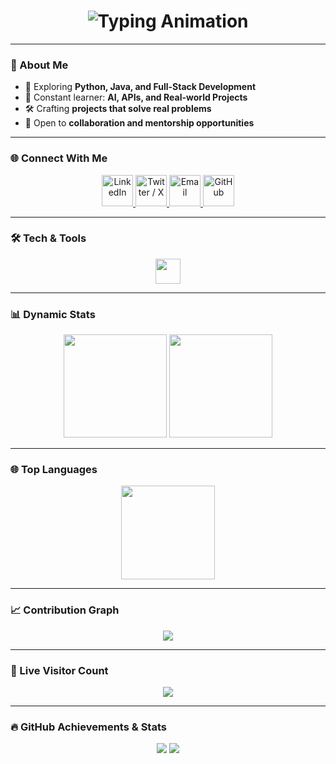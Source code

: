 <!-- Dynamic Futuristic GitHub Profile README -->

<h1 align="center">
  <img src="https://readme-typing-svg.herokuapp.com?font=Roboto+Mono&size=32&duration=3000&pause=600&color=BA55D3&center=true&vCenter=true&width=700&lines=👋+Hello,+I'm+Dharmil+Panchal;Welcome+to+my+GitHub;" alt="Typing Animation"/>
</h1>

</h1>

---

### **🚀 About Me**
- 🔭 Exploring **Python, Java, and Full-Stack Development**
- 🧠 Constant learner: **AI, APIs, and Real-world Projects**
- 🛠 Crafting **projects that solve real problems**
- 🤝 Open to **collaboration and mentorship opportunities**

---

### **🌐 Connect With Me**
<p align="center">
  <a href="https://www.linkedin.com/in/dharmil-panchal-999501332/" target="_blank">
    <img src="https://img.icons8.com/?size=80&id=13930&format=png&color=00F0FF" width="50" title="LinkedIn"/>
  </a>
  <a href="https://x.com/Dharmil_13" target="_blank">
    <img src="https://img.icons8.com/?size=80&id=60014&format=png&color=00F0FF" width="50" title="Twitter / X"/>
  </a>
 <a href="mailto:dharmilpanchal2031@gmail.com">
  <img src="https://cdn-icons-png.flaticon.com/512/732/732200.png" width="50" title="Email"/>
</a>
  </a>
  <a href="https://github.com/er-dharmil-panchal" target="_blank">
    <img src="https://img.icons8.com/?size=80&id=12599&format=png&color=00F0FF" width="50" title="GitHub"/>
  </a>
</p>

---

### **🛠 Tech & Tools**
<p align="center">
  <img src="https://skillicons.dev/icons?i=python,java,c,mysql,postgres,html,css,git" height="40" />
</p>

---

### **📊 Dynamic Stats**
<p align="center">
  <img src="https://github-readme-stats.vercel.app/api?username=er-dharmil-panchal&show_icons=true&theme=tokyonight&hide_border=true&border_radius=20" height="165"/>
  <img src="https://streak-stats.demolab.com?user=er-dharmil-panchal&theme=tokyonight&hide_border=true&border_radius=20" height="165"/>

</p>

---

### **🌐 Top Languages**
<p align="center">
  <img src="https://github-readme-stats.vercel.app/api/top-langs/?username=er-dharmil-panchal&layout=compact&theme=tokyonight&hide_border=true&border_radius=20" height="150"/>
</p>


---

### **📈 Contribution Graph**
<p align="center">
  <img src="https://github-readme-activity-graph.vercel.app/graph?username=er-dharmil-panchal&theme=react-dark&bg_color=0D1117&hide_border=true&line=8A2BE2&point=DA70D6" />
</p>


---

### **📡 Live Visitor Count**
<p align="center">
  <img src="https://komarev.com/ghpvc/?username=er-dharmil-panchal&style=for-the-badge&color=00F0FF&label=PROFILE+VISITS"/>
</p>

---

### **🔥 GitHub Achievements & Stats**
<p align="center">
  <img src="https://img.shields.io/github/followers/er-dharmil-panchal?label=Followers&logo=github&style=for-the-badge&color=8A2BE2" />
  <img src="https://img.shields.io/github/stars/er-dharmil-panchal?label=Stars&logo=github&style=for-the-badge&color=8A2BE2" />
</p>


